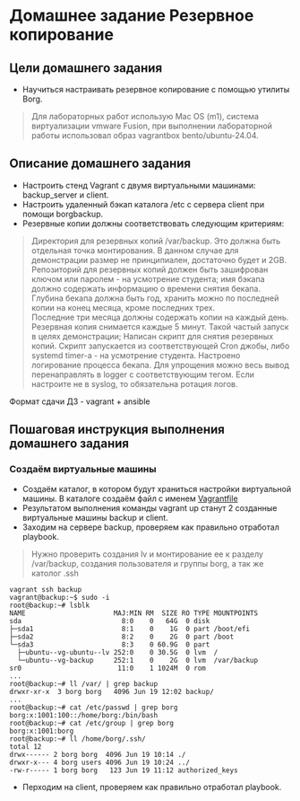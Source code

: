 # Домашнее задание Резервное копирование

## Цели домашнего задания

- Научиться настраивать резервное копирование с помощью утилиты Borg.

 > Для лабораторных работ использую Mac OS (m1), система виртуализации vmware Fusion, при выполнении лабораторной работы использовал образ vagrantbox bento/ubuntu-24.04.

## Описание домашнего задания

- Настроить стенд Vagrant с двумя виртуальными машинами: backup_server и client.
- Настроить удаленный бэкап каталога /etc c сервера client при помощи borgbackup.
- Резервные копии должны соответствовать следующим критериям:
> Директория для резервных копий /var/backup. Это должна быть отдельная точка монтирования. В данном случае для демонстрации размер не принципиален, достаточно будет и 2GB.</br> 
Репозиторий для резервных копий должен быть зашифрован ключом или паролем - на усмотрение студента;
имя бэкапа должно содержать информацию о времени снятия бекапа.</br>
Глубина бекапа должна быть год, хранить можно по последней копии на конец месяца, кроме последних трех.</br>
Последние три месяца должны содержать копии на каждый день.</br>
Резервная копия снимается каждые 5 минут. Такой частый запуск в целях демонстрации;
Написан скрипт для снятия резервных копий. Скрипт запускается из соответствующей Cron джобы, либо systemd timer-а - на усмотрение студента.
Настроено логирование процесса бекапа. Для упрощения можно весь вывод перенаправлять в logger с соответствующим тегом. Если настроите не в syslog, то обязательна ротация логов.

Формат сдачи ДЗ - vagrant + ansible

## Пошаговая инструкция выполнения домашнего задания

### Создаём виртуальные машины

- Создаём каталог, в котором будут храниться настройки виртуальной машины. В каталоге создаём файл с именем [Vagrantfile](./Vagrantfile)
- Результатом выполнения команды vagrant up станут 2 созданные виртуальные машины backup и client.
- Заходим на сервере backup, проверяем как правильно отработал playbook.
> Нужно проверить создания lv и монтирование ее к разделу /var/backup, создания пользователя и группы borg, а так же католог .ssh
```
vagrant ssh backup
vagrant@backup:~$ sudo -i
root@backup:~# lsblk 
NAME                      MAJ:MIN RM  SIZE RO TYPE MOUNTPOINTS
sda                         8:0    0   64G  0 disk 
├─sda1                      8:1    0    1G  0 part /boot/efi
├─sda2                      8:2    0    2G  0 part /boot
└─sda3                      8:3    0 60.9G  0 part 
  ├─ubuntu--vg-ubuntu--lv 252:0    0 30.5G  0 lvm  /
  └─ubuntu--vg-backup     252:1    0    2G  0 lvm  /var/backup
sr0                        11:0    1 1024M  0 rom
...
root@backup:~# ll /var/ | grep backup
drwxr-xr-x  3 borg borg   4096 Jun 19 12:02 backup/
...
root@backup:~# cat /etc/passwd | grep borg
borg:x:1001:100::/home/borg:/bin/bash
root@backup:~# cat /etc/group | grep borg
borg:x:1001:borg
root@backup:~# ll /home/borg/.ssh/
total 12
drwx------ 2 borg borg  4096 Jun 19 10:14 ./
drwxr-x--- 4 borg users 4096 Jun 19 10:24 ../
-rw-r----- 1 borg borg   123 Jun 19 11:12 authorized_keys
```

- Перходим на client, проверяем как правильно отработал playbook.
  
